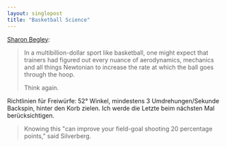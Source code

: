 ```yaml
---
layout: singlepost
title: "Basketball Science"
---
```


[Sharon Begley](http://www.msnbc.msn.com/id/48270436/ns/technology_and_science-science):
> In a multibillion-dollar sport like basketball, one might expect that trainers had figured out every nuance of aerodynamics, mechanics and all things Newtonian to increase the rate at which the ball goes through the hoop.
>
> Think again.

Richtlinien für Freiwürfe: 52° Winkel, mindestens 3 Umdrehungen/Sekunde Backspin, hinter den Korb zielen. Ich werde die Letzte beim nächsten Mal berücksichtigen.

> Knowing this "can improve your field-goal shooting 20 percentage points," said Silverberg.